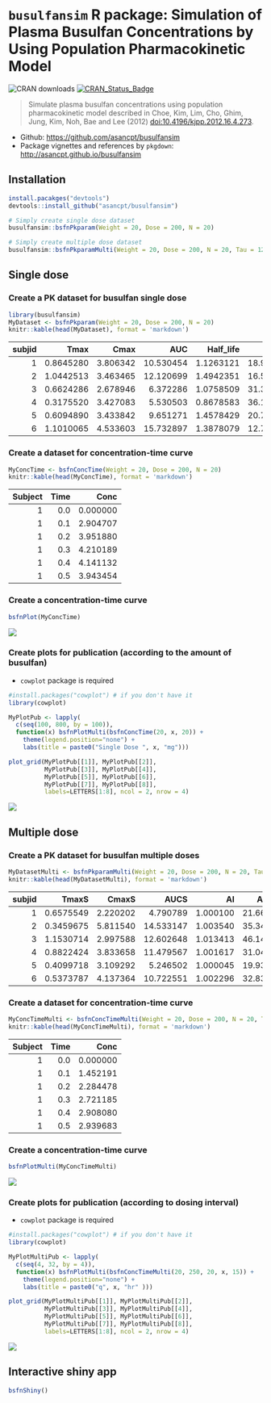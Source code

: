 


# `busulfansim` R package: Simulation of Plasma Busulfan Concentrations by Using Population Pharmacokinetic Model

![CRAN downloads](http://cranlogs.r-pkg.org/badges/grand-total/busulfansim)
[![CRAN_Status_Badge](http://www.r-pkg.org/badges/version/busulfansim)](https://cran.r-project.org/package=busulfansim)

> Simulate plasma busulfan concentrations using population pharmacokinetic model described in Choe, Kim, Lim, Cho, Ghim, Jung, Kim, Noh, Bae and Lee (2012) <doi:10.4196/kjpp.2012.16.4.273>.

- Github: <https://github.com/asancpt/busulfansim>
- Package vignettes and references by `pkgdown`: <http://asancpt.github.io/busulfansim> 

## Installation


```r
install.pacakges("devtools")
devtools::install_github("asancpt/busulfansim")

# Simply create single dose dataset
busulfansim::bsfnPkparam(Weight = 20, Dose = 200, N = 20) 

# Simply create multiple dose dataset
busulfansim::bsfnPkparamMulti(Weight = 20, Dose = 200, N = 20, Tau = 12) 
```

## Single dose

### Create a PK dataset for busulfan single dose


```r
library(busulfansim)
MyDataset <- bsfnPkparam(Weight = 20, Dose = 200, N = 20)
knitr::kable(head(MyDataset), format = 'markdown')
```



| subjid|      Tmax|     Cmax|       AUC| Half_life|       CL|        V|       Ka|        Ke|
|------:|---------:|--------:|---------:|---------:|--------:|--------:|--------:|---------:|
|      1| 0.8645280| 3.806342| 10.530454| 1.1263121| 18.99253| 30.86799| 1.948869| 0.6152824|
|      2| 1.0442513| 3.463465| 12.120699| 1.4942351| 16.50070| 35.57853| 1.717529| 0.4637824|
|      3| 0.6624286| 2.678946|  6.372286| 1.0758509| 31.38591| 48.72519| 2.931934| 0.6441413|
|      4| 0.3175520| 3.427083|  5.530503| 0.8678583| 36.16307| 45.28777| 8.091043| 0.7985175|
|      5| 0.6094890| 3.433842|  9.651271| 1.4578429| 20.72266| 43.59362| 3.949000| 0.4753599|
|      6| 1.1010065| 4.533603| 15.732897| 1.3878079| 12.71222| 25.45760| 1.495829| 0.4993486|

### Create a dataset for concentration-time curve


```r
MyConcTime <- bsfnConcTime(Weight = 20, Dose = 200, N = 20)
knitr::kable(head(MyConcTime), format = 'markdown') 
```



| Subject| Time|     Conc|
|-------:|----:|--------:|
|       1|  0.0| 0.000000|
|       1|  0.1| 2.904707|
|       1|  0.2| 3.951880|
|       1|  0.3| 4.210189|
|       1|  0.4| 4.141132|
|       1|  0.5| 3.943454|

### Create a concentration-time curve


```r
bsfnPlot(MyConcTime)
```

![](assets/figures/MyPlotMyConcTime-1.png)<!-- -->

### Create plots for publication (according to the amount of busulfan)

- `cowplot` package is required


```r
#install.packages("cowplot") # if you don't have it
library(cowplot)

MyPlotPub <- lapply(
  c(seq(100, 800, by = 100)), 
  function(x) bsfnPlotMulti(bsfnConcTime(20, x, 20)) + 
    theme(legend.position="none") + 
    labs(title = paste0("Single Dose ", x, "mg")))

plot_grid(MyPlotPub[[1]], MyPlotPub[[2]],
          MyPlotPub[[3]], MyPlotPub[[4]],
          MyPlotPub[[5]], MyPlotPub[[6]],
          MyPlotPub[[7]], MyPlotPub[[8]],
          labels=LETTERS[1:8], ncol = 2, nrow = 4)
```

![](assets/figures/MyPlotPub-1.png)<!-- -->

## Multiple dose

### Create a PK dataset for busulfan multiple doses


```r
MyDatasetMulti <- bsfnPkparamMulti(Weight = 20, Dose = 200, N = 20, Tau = 12)
knitr::kable(head(MyDatasetMulti), format = 'markdown') 
```



| subjid|     TmaxS|    CmaxS|      AUCS|       AI|    Aavss|     Cavss|   Cmaxss|    Cminss|
|------:|---------:|--------:|---------:|--------:|--------:|---------:|--------:|---------:|
|      1| 0.6575549| 2.220202|  4.790789| 1.000100| 21.66191| 0.3992325| 3.678731| 0.0003667|
|      2| 0.3459675| 5.811540| 14.533147| 1.003540| 35.34327| 1.2110956| 6.863289| 0.0242139|
|      3| 1.1530714| 2.997588| 12.602648| 1.013413| 46.14802| 1.0502207| 4.602985| 0.0609220|
|      4| 0.8822424| 3.833658| 11.479567| 1.001617| 31.04435| 0.9566306| 6.160117| 0.0099429|
|      5| 0.4099718| 3.109292|  5.246502| 1.000045| 19.93421| 0.4372085| 4.377588| 0.0001963|
|      6| 0.5373787| 4.137364| 10.722551| 1.002296| 32.83157| 0.8935460| 5.444361| 0.0124698|

### Create a dataset for concentration-time curve


```r
MyConcTimeMulti <- bsfnConcTimeMulti(Weight = 20, Dose = 200, N = 20, Tau = 12, Repeat = 10)
knitr::kable(head(MyConcTimeMulti), format = 'markdown')
```



| Subject| Time|     Conc|
|-------:|----:|--------:|
|       1|  0.0| 0.000000|
|       1|  0.1| 1.452191|
|       1|  0.2| 2.284478|
|       1|  0.3| 2.721185|
|       1|  0.4| 2.908080|
|       1|  0.5| 2.939683|

### Create a concentration-time curve


```r
bsfnPlotMulti(MyConcTimeMulti)
```

![](assets/figures/MyPlotMultiMyConcTimeMulti-1.png)<!-- -->

### Create plots for publication (according to dosing interval)

- `cowplot` package is required


```r
#install.packages("cowplot") # if you don't have it
library(cowplot)

MyPlotMultiPub <- lapply(
  c(seq(4, 32, by = 4)), 
  function(x) bsfnPlotMulti(bsfnConcTimeMulti(20, 250, 20, x, 15)) + 
    theme(legend.position="none") + 
    labs(title = paste0("q", x, "hr" )))

plot_grid(MyPlotMultiPub[[1]], MyPlotMultiPub[[2]],
          MyPlotMultiPub[[3]], MyPlotMultiPub[[4]],
          MyPlotMultiPub[[5]], MyPlotMultiPub[[6]],
          MyPlotMultiPub[[7]], MyPlotMultiPub[[8]],
          labels=LETTERS[1:8], ncol = 2, nrow = 4)
```

![](assets/figures/MyPlotMultiPub-1.png)<!-- -->

## Interactive shiny app

```r
bsfnShiny()
```

